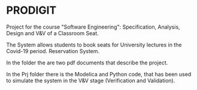 # PRODIGIT
Project for the course "Software Engineering": Specification, Analysis, Design and V&V of a Classroom Seat. 

The System allows students to book seats for University lectures in the Covid-19 period. Reservation System. 

In the folder the are two pdf documents that describe the project.

In the Prj folder there is the Modelica and Python code, that has been used to simulate the system in the V&V stage (Verification and Validation).

